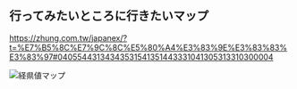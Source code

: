 ## 行ってみたいところに行きたいマップ
https://zhung.com.tw/japanex/?t=%E7%B5%8C%E7%9C%8C%E5%80%A4%E3%83%9E%E3%83%83%E3%83%97#04055443134343531541351443331041305313310300004

![経県値マップ](https://shimajima-eiji.github.io/__Backup_Images/profile/%E7%B5%8C%E7%9C%8C%E5%80%A4%E3%83%9E%E3%83%83%E3%83%95%E3%82%9A.webp)
